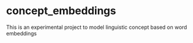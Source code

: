 # concept_embeddings
This is an experimental project to model linguistic concept based on word embeddings
